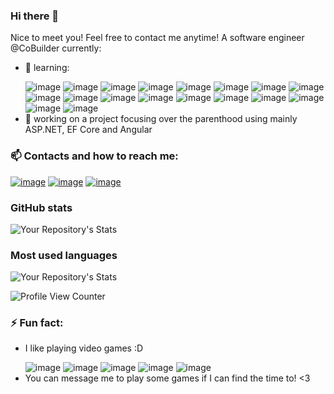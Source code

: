 ### Hi there 👋
  Nice to meet you! Feel free to contact me anytime!
  A software engineer @CoBuilder currently:
- 🌱 learning:<p></p>
      ![image](https://img.shields.io/badge/Microsoft%20SQL%20Server-CC2927?style=for-the-badge&logo=microsoft%20sql%20server&logoColor=white)
      ![image](https://img.shields.io/badge/Azure_DevOps-0078D7?style=for-the-badge&logo=azure-devops&logoColor=white)
      ![image](https://img.shields.io/badge/.NET-512BD4?style=for-the-badge&logo=dotnet&logoColor=white)
      ![image](https://img.shields.io/badge/Angular-DD0031?style=for-the-badge&logo=angular&logoColor=white)
      ![image](https://img.shields.io/badge/Material%20UI-007FFF?style=for-the-badge&logo=mui&logoColor=white)
      ![image](https://img.shields.io/badge/Mocha-8D6748?style=for-the-badge&logo=Mocha&logoColor=white)
      ![image](https://img.shields.io/badge/chai-A30701?style=for-the-badge&logo=chai&logoColor=white)
      ![image](https://img.shields.io/badge/Redux-593D88?style=for-the-badge&logo=redux&logoColor=white)
      ![image](https://img.shields.io/badge/Sass-CC6699?style=for-the-badge&logo=sass&logoColor=white)
      ![image](https://img.shields.io/badge/Swagger-85EA2D?style=for-the-badge&logo=Swagger&logoColor=white)
      ![image](https://img.shields.io/badge/Visual_Studio-5C2D91?style=for-the-badge&logo=visual%20studio&logoColor=white)
      ![image](https://img.shields.io/badge/Visual_Studio_Code-0078D4?style=for-the-badge&logo=visual%20studio%20code&logoColor=white)
      ![image](https://img.shields.io/badge/C%23-239120?style=for-the-badge&logo=c-sharp&logoColor=white)
      ![image](https://img.shields.io/badge/CSS3-1572B6?style=for-the-badge&logo=css3&logoColor=white)
      ![image](https://img.shields.io/badge/HTML5-E34F26?style=for-the-badge&logo=html5&logoColor=white)
      ![image](https://img.shields.io/badge/JavaScript-323330?style=for-the-badge&logo=javascript&logoColor=F7DF1E)
      ![image](https://img.shields.io/badge/TypeScript-007ACC?style=for-the-badge&logo=typescript&logoColor=white)
      ![image](https://img.shields.io/badge/GIT-E44C30?style=for-the-badge&logo=git&logoColor=white)
- 👯 working on a project focusing over the parenthood using mainly ASP.NET, EF Core and Angular

### 📫 Contacts and how to reach me:<p></p>
<a href="https://github.com/PavlinPenev">![image](https://img.shields.io/badge/GitHub-100000?style=for-the-badge&logo=github&logoColor=white)</a>
<a href="https://www.facebook.com/pavlin.penev.39">![image](https://img.shields.io/badge/Facebook-1877F2?style=for-the-badge&logo=facebook&logoColor=white)</a>
<a href="https://www.linkedin.com/in/pavlinpenev/">![image](https://img.shields.io/badge/LinkedIn-0077B5?style=for-the-badge&logo=linkedin&logoColor=white)</a>

### GitHub stats
![Your Repository's Stats](https://github-readme-stats.vercel.app/api?username=PavlinPenev&show_icons=true)

### Most used languages
![Your Repository's Stats](https://github-readme-stats.vercel.app/api/top-langs/?username=PavlinPenev&theme=blue-green)<p></p><p></p>

![Profile View Counter](https://komarev.com/ghpvc/?username=PavlinPenev)

### ⚡ Fun fact: 
- I like playing video games :D <p></p>
![image](https://img.shields.io/badge/Riot_Games-D32936?style=for-the-badge&logo=riot-games&logoColor=white)
![image](https://img.shields.io/badge/Steam-000000?style=for-the-badge&logo=steam&logoColor=white)
![image](https://img.shields.io/badge/Origin-148EFF?style=for-the-badge&logo=origin&logoColor=white)
![image](https://img.shields.io/badge/Epic%20Games-313131?style=for-the-badge&logo=Epic%20Games&logoColor=white)
![image](https://img.shields.io/badge/Counter_Strike-000000?style=for-the-badge&logo=counter-strike&logoColor=white)
- You can message me to play some games if I can find the time to! <3
